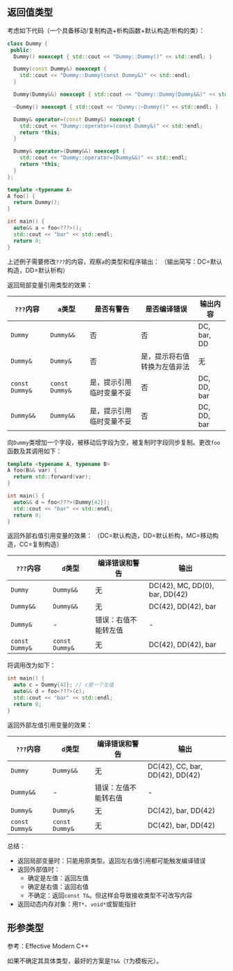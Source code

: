 
## 返回值类型

考虑如下代码（一个具备移动/复制构造+析构函数+默认构造/析构的类）：

```cpp
class Dummy {
 public:
  Dummy() noexcept { std::cout << "Dummy::Dummy()" << std::endl; }

  Dummy(const Dummy&) noexcept {
    std::cout << "Dummy::Dummy(const Dummy&)" << std::endl;
  }

  Dummy(Dummy&&) noexcept { std::cout << "Dummy::Dummy(Dummy&&)" << std::endl; }

  ~Dummy() noexcept { std::cout << "Dummy::~Dummy()" << std::endl; }

  Dummy& operator=(const Dummy&) noexcept {
    std::cout << "Dummy::operator=(const Dummy&)" << std::endl;
    return *this;
  }

  Dummy& operator=(Dummy&&) noexcept {
    std::cout << "Dummy::operator=(Dummy&&)" << std::endl;
    return *this;
  }
};

template <typename A>
A foo() {
  return Dummy();
}

int main() {
  auto&& a = foo<???>();
  std::cout << "bar" << std::endl;
  return 0;
}
```

上述例子需要修改`???`的内容，观察`a`的类型和程序输出：
（输出简写：DC=默认构造，DD=默认析构）

返回局部变量引用类型的效果：

| `???`内容        | `a`类型          | 是否有警告        | 是否编译错误         | 输出内容        |
| -------------- | -------------- | ------------ | -------------- | ----------- |
| `Dummy`        | `Dummy&&`      | 否            | 否              | DC, bar, DD |
| `Dummy&`       | `Dummy&`       | 否            | 是，提示将右值转换为左值非法 | 无           |
| `const Dummy&` | `const Dummy&` | 是，提示引用临时变量不妥 | 否              | DC, DD, bar |
| `Dummy&&`      | `Dummy&&`      | 是，提示引用临时变量不妥 | 否              | DC, DD, bar |

向`Dummy`类增加一个字段，被移动后字段为空，被复制时字段同步复制。更改`foo`函数及其调用如下：

```cpp
template <typename A, typename B>
A foo(B&& var) {
  return std::forward(var);
}

int main() {
  auto&& d = foo<???>(Dummy{42});
  std::cout << "bar" << std::endl;
  return 0;
}
```

返回外部右值引用变量的效果：
（DC=默认构造，DD=默认析构，MC=移动构造，CC=复制构造）

| `???`内容        | `d`类型          | 编译错误和警告    | 输出                             |
| -------------- | -------------- | ---------- | ------------------------------ |
| `Dummy`        | `Dummy&&`      | 无          | DC(42), MC, DD(0), bar, DD(42) |
| `Dummy&&`      | `Dummy&&`      | 无          | DC(42), DD(42), bar            |
| `Dummy&`       | -              | 错误：右值不能转左值 | -                              |
| `const Dummy&` | `const Dummy&` | 无          | DC(42), DD(42), bar            |

将调用改为如下：

```cpp
int main() {
  auto c = Dummy{42}; // c是一个左值
  auto&& d = foo<???>(c);
  std::cout << "bar" << std::endl;
  return 0;
}
```

返回外部左值引用变量的效果：

| `???`内容        | `d`类型          | 编译错误和警告    | 输出                              |
| -------------- | -------------- | ---------- | ------------------------------- |
| `Dummy`        | `Dummy&&`      | 无          | DC(42), CC, bar, DD(42), DD(42) |
| `Dummy&&`      | -              | 错误：左值不能转右值 | -                               |
| `Dummy&`       | `Dummy&`       | 无          | DC(42), bar, DD(42)             |
| `const Dummy&` | `const Dummy&` | 无          | DC(42), bar, DD(42)             |

总结：
- 返回局部变量时：只能用原类型。返回左右值引用都可能触发编译错误
- 返回外部值时：
	- 确定是左值：返回左值
	- 确定是右值：返回右值
	- 不确定：返回`const T&`。但这样会导致接收类型不可改写内容
- 返回动态内存对象：用`T*`、`void*`或智能指针

## 形参类型

参考：Effective Modern C++

如果不确定其具体类型，最好的方案是`T&&`（`T`为模板元）。